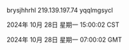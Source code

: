 brysjhhrhl 219.139.197.74 yqqlmgsycl

2024年 10月 28日 星期一 15:00:02 CST

2024年 10月 28日 星期一 07:00:02 GMT
